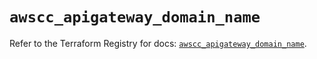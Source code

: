 # `awscc_apigateway_domain_name`

Refer to the Terraform Registry for docs: [`awscc_apigateway_domain_name`](https://registry.terraform.io/providers/hashicorp/awscc/0.70.0/docs/resources/apigateway_domain_name).
